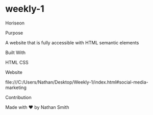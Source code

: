 # weekly-1

Horiseon

Purpose

A website that is fully accessible with HTML semantic elements

Built With

HTML
CSS

Website

file:///C:/Users/Nathan/Desktop/Weekly-1/index.html#social-media-marketing

Contribution

Made with ❤️️ by Nathan Smith 
